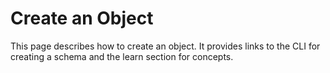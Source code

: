 # Create an Object

This page describes how to create an object. It provides links to the CLI for creating a schema and the learn section for concepts.
